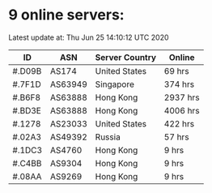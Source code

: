 # 9 online servers:

Latest update at: Thu Jun 25 14:10:12 UTC 2020

| ID | ASN | Server Country | Online |
| -- | --- | -------------- | ------ |
| #.D09B | AS174 | United States | 69 hrs |
| #.7F1D | AS63949 | Singapore | 374 hrs |
| #.B6F8 | AS63888 | Hong Kong | 2937 hrs |
| #.BD3E | AS63888 | Hong Kong | 4006 hrs |
| #.1278 | AS23033 | United States | 422 hrs |
| #.02A3 | AS49392 | Russia | 57 hrs |
| #.1DC3 | AS4760 | Hong Kong | 9 hrs |
| #.C4BB | AS9304 | Hong Kong | 9 hrs |
| #.08AA | AS9269 | Hong Kong | 9 hrs |

